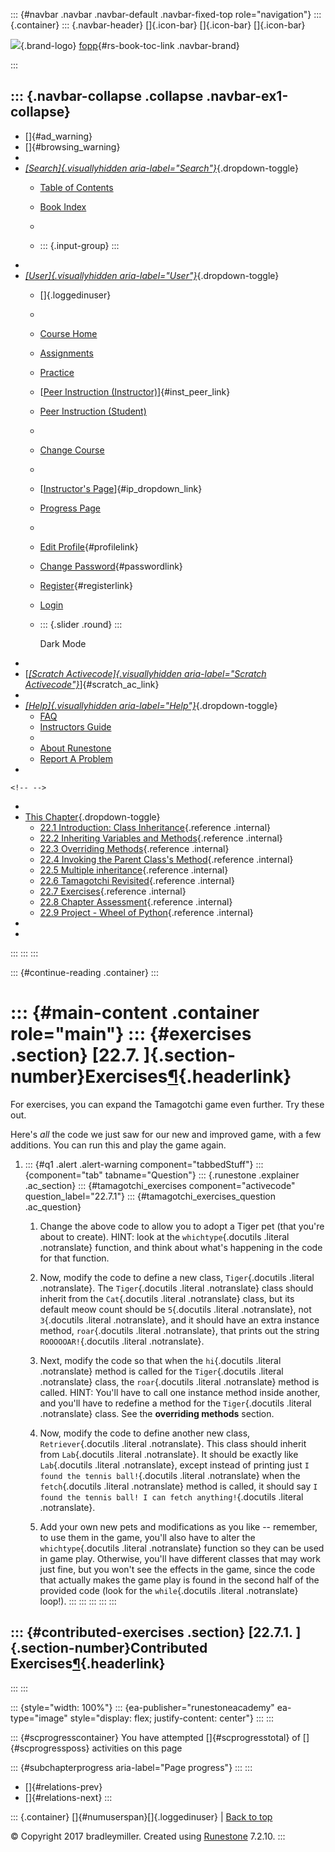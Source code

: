 ::: {#navbar .navbar .navbar-default .navbar-fixed-top role="navigation"}
::: {.container}
::: {.navbar-header}
[]{.icon-bar} []{.icon-bar} []{.icon-bar}

<div>

[![](../_static/img/RAIcon.png)](/runestone/default/user/login){.brand-logo}
[fopp](../index.html){#rs-book-toc-link .navbar-brand}

</div>
:::

::: {.navbar-collapse .collapse .navbar-ex1-collapse}
-   
-   []{#ad_warning}
-   []{#browsing_warning}
-   
-   [*[Search]{.visuallyhidden
    aria-label="Search"}*](#){.dropdown-toggle}
    -   [Table of Contents](../index.html)

    -   [Book Index](../genindex.html)

    -   

    -   ::: {.input-group}
        :::
-   
-   [*[User]{.visuallyhidden aria-label="User"}*](#){.dropdown-toggle}
    -   []{.loggedinuser}

    -   

    -   [Course Home](/ns/course/index)

    -   [Assignments](/assignment/student/chooseAssignment)

    -   [Practice](/runestone/assignments/practice)

    -   [[Peer Instruction
        (Instructor)](/runestone/peer/instructor.html)]{#inst_peer_link}

    -   [Peer Instruction (Student)](/runestone/peer/student.html)

    -   

    -   [Change Course](/runestone/default/courses)

    -   

    -   [[Instructor\'s
        Page](/runestone/admin/index)]{#ip_dropdown_link}

    -   [Progress Page](/runestone/dashboard/studentreport)

    -   

    -   [Edit Profile](/runestone/default/user/profile){#profilelink}

    -   [Change
        Password](/runestone/default/user/change_password){#passwordlink}

    -   [Register](/runestone/default/user/register){#registerlink}

    -   [Login](#)

    -   ::: {.slider .round}
        :::

        Dark Mode
-   
-   [[*[Scratch Activecode]{.visuallyhidden
    aria-label="Scratch Activecode"}*](javascript:runestoneComponents.popupScratchAC())]{#scratch_ac_link}
-   
-   [*[Help]{.visuallyhidden aria-label="Help"}*](#){.dropdown-toggle}
    -   [FAQ](http://runestoneinteractive.org/pages/faq.html)
    -   [Instructors Guide](https://guide.runestone.academy)
    -   
    -   [About Runestone](http://runestoneinteractive.org)
    -   [Report A
        Problem](/runestone/default/reportabug?course=fopp&page=Exercises)
-   

```{=html}
<!-- -->
```
-   
-   [This Chapter](../index.html){.dropdown-toggle}
    -   [22.1 Introduction: Class Inheritance](intro.html){.reference
        .internal}
    -   [22.2 Inheriting Variables and
        Methods](inheritVarsAndMethods.html){.reference .internal}
    -   [22.3 Overriding Methods](OverrideMethods.html){.reference
        .internal}
    -   [22.4 Invoking the Parent Class's
        Method](InvokingSuperMethods.html){.reference .internal}
    -   [22.5 Multiple inheritance](MultipleInheritance.html){.reference
        .internal}
    -   [22.6 Tamagotchi Revisited](TamagotchiRevisited.html){.reference
        .internal}
    -   [22.7 Exercises](Exercises.html){.reference .internal}
    -   [22.8 Chapter Assessment](ChapterAssessment.html){.reference
        .internal}
    -   [22.9 Project - Wheel of Python](chapterProject.html){.reference
        .internal}
-   
-   
:::
:::
:::

::: {#continue-reading .container}
:::

::: {#main-content .container role="main"}
::: {#exercises .section}
[22.7. ]{.section-number}Exercises[¶](#exercises "Permalink to this heading"){.headerlink}
==========================================================================================

For exercises, you can expand the Tamagotchi game even further. Try
these out.

Here's *all* the code we just saw for our new and improved game, with a
few additions. You can run this and play the game again.

1.  ::: {#q1 .alert .alert-warning component="tabbedStuff"}
    ::: {component="tab" tabname="Question"}
    ::: {.runestone .explainer .ac_section}
    ::: {#tamagotchi_exercises component="activecode" question_label="22.7.1"}
    ::: {#tamagotchi_exercises_question .ac_question}
    1.  Change the above code to allow you to adopt a Tiger pet (that
        you're about to create). HINT: look at the `whichtype`{.docutils
        .literal .notranslate} function, and think about what's
        happening in the code for that function.

    2.  Now, modify the code to define a new class, `Tiger`{.docutils
        .literal .notranslate}. The `Tiger`{.docutils .literal
        .notranslate} class should inherit from the `Cat`{.docutils
        .literal .notranslate} class, but its default meow count should
        be `5`{.docutils .literal .notranslate}, not `3`{.docutils
        .literal .notranslate}, and it should have an extra instance
        method, `roar`{.docutils .literal .notranslate}, that prints out
        the string `ROOOOOAR!`{.docutils .literal .notranslate}.

    3.  Next, modify the code so that when the `hi`{.docutils .literal
        .notranslate} method is called for the `Tiger`{.docutils
        .literal .notranslate} class, the `roar`{.docutils .literal
        .notranslate} method is called. HINT: You'll have to call one
        instance method inside another, and you'll have to redefine a
        method for the `Tiger`{.docutils .literal .notranslate} class.
        See the **overriding methods** section.

    4.  Now, modify the code to define another new class,
        `Retriever`{.docutils .literal .notranslate}. This class should
        inherit from `Lab`{.docutils .literal .notranslate}. It should
        be exactly like `Lab`{.docutils .literal .notranslate}, except
        instead of printing just `I found the tennis ball!`{.docutils
        .literal .notranslate} when the `fetch`{.docutils .literal
        .notranslate} method is called, it should say
        `I found the tennis ball! I can fetch anything!`{.docutils
        .literal .notranslate}.

    5.  Add your own new pets and modifications as you like -- remember,
        to use them in the game, you'll also have to alter the
        `whichtype`{.docutils .literal .notranslate} function so they
        can be used in game play. Otherwise, you'll have different
        classes that may work just fine, but you won't see the effects
        in the game, since the code that actually makes the game play is
        found in the second half of the provided code (look for the
        `while`{.docutils .literal .notranslate} loop!).
    :::
    :::
    :::
    :::
    :::

::: {#contributed-exercises .section}
[22.7.1. ]{.section-number}Contributed Exercises[¶](#contributed-exercises "Permalink to this heading"){.headerlink}
--------------------------------------------------------------------------------------------------------------------
:::
:::

::: {style="width: 100%"}
::: {ea-publisher="runestoneacademy" ea-type="image" style="display: flex; justify-content: center"}
:::
:::

::: {#scprogresscontainer}
You have attempted []{#scprogresstotal} of []{#scprogressposs}
activities on this page

::: {#subchapterprogress aria-label="Page progress"}
:::
:::

-   [[](TamagotchiRevisited.html)]{#relations-prev}
-   [[](ChapterAssessment.html)]{#relations-next}
:::

::: {.container}
[]{#numuserspan}[]{.loggedinuser} \| [Back to top](#)

© Copyright 2017 bradleymiller. Created using
[Runestone](http://runestoneinteractive.org/) 7.2.10.
:::
